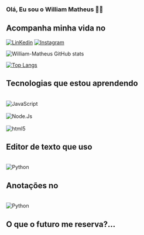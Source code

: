 ### Olá, Eu sou o William Matheus 👋🏾 

## Acompanha minha vida no
[![LinKedin](https://img.shields.io/badge/LinkedIn-0077B5?style=for-the-badge&logo=linkedin&logoColor=white)](www.linkedin.com/in/william-matheus-7910a41a3)
[![Instagram](https://img.shields.io/badge/Instagram-E4405F?style=for-the-badge&logo=instagram&logoColor=white)](https://instagram.com/owilliam3?igshid=OGQ5ZDc2ODk2ZA==)

![William-Matheus GitHub stats](https://github-readme-stats.vercel.app/api?username=William-Matheus&show_icons=true&theme=blue-green)

[![Top Langs](https://github-readme-stats.vercel.app/api/top-langs/?username=William-Matheus&layout=donut)](https://github.com/anuraghazra/github-readme-stats)

## Tecnologias que estou aprendendo

<div style="display: inline_block"><br/>
  <img align="center" alt="JavaScript"src="https://img.shields.io/badge/JavaScript-F7DF1E?style=for-the-badge&logo=javascript&logoColor=black"/>
</div>

<div style="display: inline_block"><br/>
  <img align="center" 
alt="Node.Js"src="https://img.shields.io/badge/Node.js-43853D?style=for-the-badge&logo=node.js&logoColor=white"/>
</div>

<div style="display: inline_block"><br/>
  <img align="center" 
alt="html5" src="https://img.shields.io/badge/HTML5-E34F26?style=for-the-badge&logo=html5&logoColor=white" />
</div>

## Editor de texto que uso
<div style="display: inline_block"><br/>
<img align="center" alt="Python"src="https://img.shields.io/badge/Visual_Studio_Code-0078D4?style=for-the-badge&logo=visual%20studio%20code&logoColor=white"/>
</div>

## Anotações  no
<div style="display: inline_block"><br/>
<img align="center" alt="Python"src="https://img.shields.io/badge/Notion-000000?style=for-the-badge&logo=notion&logoColor=white"/>
</div>

## O que o futuro me reserva?...
